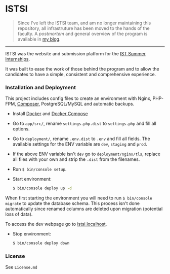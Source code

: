 # ISTSI

> Since I've left the ISTSI team, and am no longer maintaining this repository, all infrastruture has been moved to the hands of the faculty. A *postmortem* and general overview of the program is available in [my blog](https://migueldemoura.com/posts/ist-summer-internships-istsi/).
---

ISTSI was the website and submission platform for the [IST Summer Internships].

It was built to ease the work of those behind the program and to allow the candidates to have a simple, consistent and comprehensive experience.

### Installation and Deployment

This project includes config files to create an environment with Nginx, PHP-FPM, [Composer], PostgreSQL/MySQL and automatic backups.

* Install [Docker] and [Docker Compose]
* Go to `app/src/`, rename `settings.php.dist` to `settings.php` and fill all options.
* Go to `deployment/`, rename `.env.dist` to `.env` and fill all fields.
The available settings for the ENV variable are `dev`, `staging` and `prod`.
* If the above ENV variable isn't `dev` go to `deployment/nginx/tls`, replace all files with your own and strip the `.dist` from the filenames.
* Run `$ bin/console setup`.

* Start environment:

    ```sh
    $ bin/console deploy up -d
    ```

When first starting the environment you will need to run `$ bin/console migrate` to update the database schema.
This process isn't done automatically since renamed columns are deleted upon migration (potential loss of data).

To access the dev webpage go to [istsi.localhost](https://istsi.localhost).

* Stop environment:

    ```sh
    $ bin/console deploy down
    ```

### License

See `License.md`

   [IST Summer Internships]: <https://istsi.org/>
   [Composer]: <https://getcomposer.org/download/>
   [Docker]: <https://docs.docker.com/engine/installation/>
   [Docker Compose]: <https://docs.docker.com/compose/install/>
   [Miguel de Moura]: <https://migueldemoura.com/>
